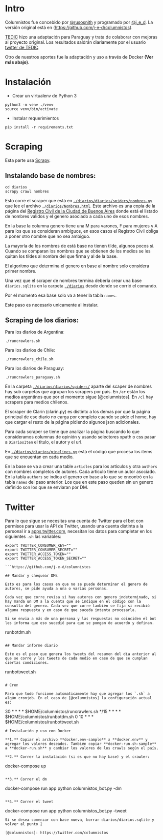 # Intro

Columnistos fue concebido por [@rusosnith](https://twitter.com/rusosnith) y programado por [@j_e_d](https://twitter.com/j_e_d). La versión original está en (https://github.com/j-e-d/columnistos). 

[TEDIC](https://www.tedic.org) hizo una adaptación para Paraguay y trata de colaborar con mejoras al proyecto original. Los resultados saldrán diariamente por el usuario [twitter de TEDIC](https://twitter.com/TEDICpy). 

Otro de nuestros aportes fue la adaptación y uso a través de Docker **(Ver más abajo)**. 

# Instalación

- Crear un virtualenv de Python 3
```
python3 -m venv ./venv
source venv/bin/activate
```
- Instalar requerimientos
```
pip install -r requirements.txt
```

# Scraping

Esta parte usa [Scrapy](https://scrapy.org).

## Instalando base de nombres:

```
cd diarios
scrapy crawl nombres
```

Esto corre el scraper que está en [`./diarios/diarios/spiders/nombres.py`](diarios/diarios/spiders/nombres.py) que lee el archivo [`./diarios/Nombres.html`](diarios/Nombres.html). Este archivo es una copia de la página del [Registro Civil de la Ciudad de Buenos Aires](http://www.buenosaires.gob.ar/areas/registrocivil/nombres/busqueda/buscador_nombres.php?menu_id=16082) donde está el listado de nombres validos y el genero asociado a cada uno de esos nombres.

En la base la columna genero tiene una M para varones, F para mujeres y A para los que se consideran ambiguos, en esos casos el Registro Civil obliga a poner otro nombre que no sea ambiguo.

La mayoría de los nombres de está base no tienen tilde, algunos pocos si. Cuando se comparan los nombres que se obtienen de los medios se les quitan los tildes al nombre del que firma y al de la base.

El algoritmo que determina el genero en base al nombre solo considera primer nombre.

Una vez que el scraper de nombres termina debería crear una base `diarios.sqlite` en la carpeta [`./diarios`](diarios/) desde donde se corrió el comando.

Por el momento esa base solo va a tener la tabla `names`.

Este paso es necesario unicamente al instalar.


## Scraping de los diarios:

Para los diarios de Argentina:

```
./runcrawlers.sh
```

Para los diarios de Chile:
```
./runcrawlers_chile.sh
```

Para los diarios de Paraguay:
```
./runcrawlers_paraguay.sh
```

En la carpeta [`./diarios/diarios/spiders/`](diarios/diarios/spiders/) aparte del scaper de nombres hay sub carpetas que agrupan los scrapers por país. En `/ar` están los medios argentinos que por el momento sigue [@columnistos]. En `/cl` hay scrapers para medios chilenos.

El scraper de Clarín (clarin.py) es distinto a los demas por que la página principal de ese diario no carga por completo cuando se pide el home, hay que cargar el resto de la página pidiendo algunos json adicionales.

Para cada scraper se tiene que analizar la página buscando lo que consideramos columnas de opinión y usando selectores xpath o css pasar a `DiariosItem` el titulo, el autor y el url.

En [`./diarios/diarios/pipelines.py`](diarios/diarios/pipelines.py) está el código que procesa los items que se encuentan en cada medio.

En la base se va a crear una table `articles` para los artículos y otra `authors` con nombres completos de autores. Cada articulo tiene un autor asociado. En la tabla `authors` se indica el genero en base a lo que se encontró en la tabla `names` del paso anterior. Los que en este paso queden sin un genero definido son los que se enviaran por DM.


# Twitter

Para lo que sigue se necesitas una cuenta de Twitter para el bot con permisos para usar la API de Twitter, usando una cuenta distinta a la personal ir a [apps.twitter.com](https://apps.twitter.com/), necesitan los datos para completar en los siguientes `.sh` las variables:

```
export TWITTER_CONSUMER_KEY=""
export TWITTER_CONSUMER_SECRET=""
export TWITTER_ACCESS_TOKEN=""
export TWITTER_ACCESS_TOKEN_SECRET=""

```https://github.com/j-e-d/columnistos

## Mandar y chequear DMs

Esto es para los casos en que no se puede determinar el genero de autores, se pide ayuda a una o varias personas.

Cada vez que corre revisa si hay autores con genero indeterminado, si hay manda un DM a la cuenta que se indique en el código con la consulta del genero. Cada vez que corre también se fija si recibió alguna respuesta y en caso de que suceda intenta procesarla.

Si se envia a más de una persona y las respuestas no coinciden el bot les informa que eso sucedió para que se pongan de acuerdo y definan.

```
runbotdm.sh
```

## Mandar informe diario

Este es el paso que genera los tweets del resumen del día anterior al que se corre y los tweets de cada medio en caso de que se cumplan ciertas condiciones.

```
runbottweet.sh
```

# Cron

Para que todo funcione automaticamente hay que agregar los `.sh` a algún cronjob. En el caso de [@columnistos] la configuración actual es:

```
30 * * * * $HOME/columnistos/runcrawlers.sh
*/15 * * * * $HOME/columnistos/runbotdm.sh
0 10 * * * $HOME/columnistos/runbottweet.sh
```
# Instalación y uso con Docker

**1.** Copiar el archivo **docker.env-sample** a **docker.env** y agregar los valores deseados. También copiar **docker-run.sh-sample** a **docker-run.sh** y cambiar los valores de los crawls según el país. 

**2.** Correr la instalación (si es que no hay base) y el crawler:
```
docker-compose up
```

**3.** Correr el dm
```
docker-compose run app python columnistos_bot.py -dm
```

**4.** Correr el tweet
```
docker-compose run app python columnistos_bot.py -tweet
```
Si se desea comenzar con base nueva, borrar diarios/diarios.sqlite y volver al punto 2

[@columnistos]: https://twitter.com/columnistos
